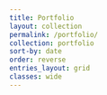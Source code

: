 ```yaml
---
title: Portfolio
layout: collection
permalink: /portfolio/
collection: portfolio
sort-by: date
order: reverse
entries_layout: grid
classes: wide
---
```


